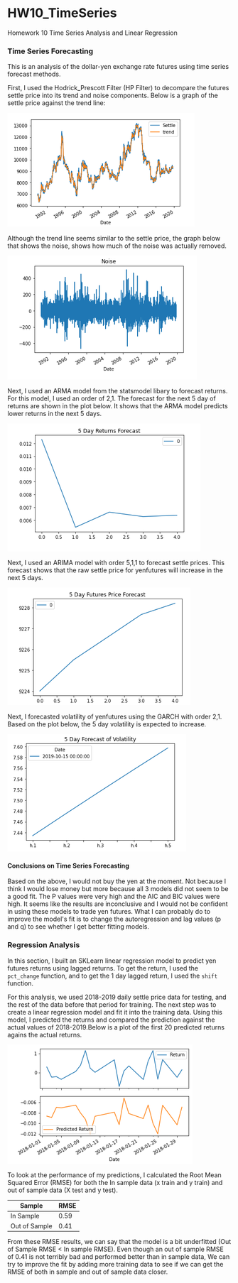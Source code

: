 # HW10_TimeSeries
Homework 10 Time Series Analysis and Linear Regression

### Time Series Forecasting

This is an analysis of the dollar-yen exchange rate futures using time series forecast methods.

First, I used the Hodrick_Prescott Filter (HP Filter) to decompare the futures settle price into its trend and noise components. Below is a graph of the settle price against the trend line:

![HPfilter](Images/HPfilter.png)

Although the trend line seems similar to the settle price, the graph below that shows the noise, shows how much of the noise was actually removed.

![HPfilter](Images/Noise.png)

Next, I used an ARMA model from the statsmodel libary to forecast returns. For this model, I used an order of 2,1. The forecast for the next 5 day of returns are shown in the plot below. It shows that the ARMA model predicts lower returns in the next 5 days. 

![ARMAFORECAST](Images/armaforecast.png)

Next, I used an ARIMA model with order 5,1,1 to forecast settle prices. This forecast shows that the raw settle price for yenfutures will increase in the next 5 days. 

![ARIMAFORECAST](Images/arimaforecast.png)

Next, I forecasted volatility of yenfutures using  the GARCH with order 2,1. Based on the plot below, the 5 day volatility is expected to increase. 

![GARCHvol](Images/volatility.png)


#### Conclusions on Time Series Forecasting
Based on the above, I would not buy the yen at the moment. Not because I think I would lose money but more because all 3 models did not seem to be a good fit. The P values were very high and the AIC and BIC values were high. It seems like the results are inconclusive and I would not be confident in using these models to trade yen futures. What I can probably do to improve the model's fit is to change the autoregression and lag values (p and q) to see whether I get better fitting models.



### Regression Analysis

In this section, I built an SKLearn linear regression model to predict yen futures returns using lagged returns. To get the return, I used the `pct_change` function, and to get the 1 day lagged return, I used the `shift` function.

For this analysis, we used 2018-2019 daily settle price data for testing, and the rest of the data before that period for training. The next step was to create a linear regression model and fit it into the training data.  Using this model, I predicted the returns and compared the prediction against the actual values of 2018-2019.Below is a plot of the first 20 predicted returns agains the actual returns.

![linear regression](Images/lr_predict.png)

To look at the performance of my predictions, I calculated the Root Mean Squared Error (RMSE) for both the In sample data (x train and y train) and out of sample data (X test and y test). 

| Sample | RMSE |
| ------ | ----------- |
| In Sample   | 0.59 |
| Out of Sample | 0.41 |

From these RMSE results, we can say that the model is a bit underfitted (Out of Sample RMSE < In sample RMSE). Even though an out of sample RMSE of 0.41 is not terribly bad and performed better than in sample data, We can try to improve the fit by adding more training data to see if we can get the RMSE of both in sample and out of sample data closer. 
